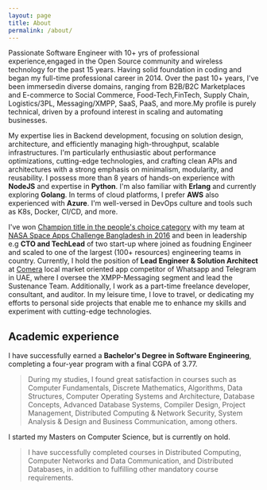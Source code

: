 ```yaml
---
layout: page
title: About
permalink: /about/
---
```

Passionate Software Engineer with 10+ yrs of professional experience,engaged in the 
Open Source community and wireless technology for the past 15 years.
Having solid foundation in coding and began my full-time professional career in 2014.
Over the past 10+ years, I've been immersedin diverse domains, ranging from B2B/B2C Marketplaces
and E-commerce to Social Commerce, Food-Tech,FinTech, Supply Chain, Logistics/3PL, Messaging/XMPP,
SaaS, PaaS, and more.My profile is purely technical, driven by a profound interest in scaling and automating businesses.

My expertise lies in Backend development, focusing on solution design, architecture, and efficiently managing high-throughput, scalable infrastructures. I'm particularly enthusiastic about performance optimizations, cutting-edge technologies, and crafting clean APIs and architectures with a strong emphasis on minimalism, modularity, and reusability.
I possess more than 8 years of hands-on experience with **NodeJS** and expertise in **Python**.
I'm also familiar with **Erlang** and currently exploring **Golang**.
In terms of cloud platforms, I prefer **AWS** also experienced with **Azure**. I'm well-versed in DevOps culture and tools such as K8s, Docker, CI/CD, and more.

I've won [Champion title in the people's choice category](https://2016.spaceappschallenge.org/challenges/earth/earth-live/projects/agro-skylab-durbar) with my team at [NASA Space Apps Challenge Bangladesh in 2016](https://2016.spaceappschallenge.org/challenges/earth/earth-live/projects/agro-skylab-durbar) and been in leadership e.g **CTO and TechLead** of two start-up where joined as foudning Engineer and scaled to one of the largest (100+ resources) engineering teams in country.
Currently, I hold the position of **Lead Engineer & Solution Architect** at [Comera](https://mycomera.com) local market oriented app competitor of Whatsapp and Telegram in UAE, where I oversee the XMPP-Messaging segment and lead the Sustenance Team. Additionally, I work as a part-time freelance developer, consultant, and auditor. 
In my leisure time, I love to travel, or dedicating my efforts to personal side projects that enable me to enhance my skills and experiment with cutting-edge technologies.

## Academic experience

I have successfully earned a **Bachelor's Degree in Software Engineering**, completing a four-year program with a final CGPA of 3.77.
> During my studies, I found great satisfaction in courses such as Computer Fundamentals, Discrete Mathematics, Algorithms, Data Structures, Computer Operating Systems and Architecture, Database Concepts, Advanced Database Systems, Compiler Design, Project Management, Distributed Computing & Network Security, System Analysis & Design and Business Communication, among others.

I started my Masters on Computer Science,  but is currently on hold. 
> I have successfully completed courses in Distributed Computing, Computer Networks and Data Communication, and Distributed Databases, in addition to fulfilling other mandatory course requirements.
